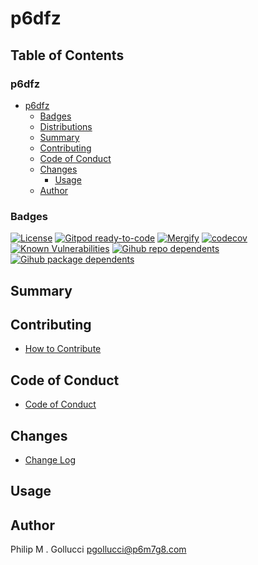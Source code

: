 # p6dfz

## Table of Contents


### p6dfz
- [p6dfz](#p6dfz)
  - [Badges](#badges)
  - [Distributions](#distributions)
  - [Summary](#summary)
  - [Contributing](#contributing)
  - [Code of Conduct](#code-of-conduct)
  - [Changes](#changes)
    - [Usage](#usage)
  - [Author](#author)

### Badges

[![License](https://img.shields.io/badge/License-Apache%202.0-yellowgreen.svg)](https://opensource.org/licenses/Apache-2.0)
[![Gitpod ready-to-code](https://img.shields.io/badge/Gitpod-ready--to--code-blue?logo=gitpod)](https://gitpod.io/#https://github.com/p6m7g8/p6dfz)
[![Mergify](https://img.shields.io/endpoint.svg?url=https://gh.mergify.io/badges/p6m7g8/p6dfz/&style=flat)](https://mergify.io)
[![codecov](https://codecov.io/gh/p6m7g8/p6dfz/branch/master/graph/badge.svg?token=14Yj1fZbew)](https://codecov.io/gh/p6m7g8/p6dfz)
[![Known Vulnerabilities](https://snyk.io/test/github/p6m7g8/p6dfz/badge.svg?targetFile=package.json)](https://snyk.io/test/github/p6m7g8/p6dfz?targetFile=package.json)
[![Gihub repo dependents](https://badgen.net/github/dependents-repo/p6m7g8/p6dfz)](https://github.com/p6m7g8/p6dfz/network/dependents?dependent_type=REPOSITORY)
[![Gihub package dependents](https://badgen.net/github/dependents-pkg/p6m7g8/p6dfz)](https://github.com/p6m7g8/p6dfz/network/dependents?dependent_type=PACKAGE)

## Summary

## Contributing

- [How to Contribute](CONTRIBUTING.md)

## Code of Conduct

- [Code of Conduct](https://github.com/p6m7g8/.github/blob/master/CODE_OF_CONDUCT.md)

## Changes

- [Change Log](CHANGELOG.md)

## Usage

## Author

Philip M . Gollucci <pgollucci@p6m7g8.com>
